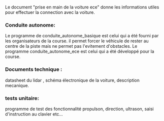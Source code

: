 Le document "prise en main de la voiture ece" donne les informations utiles pour effectuer la connection avec la voiture.

### Conduite autonome: 
Le programme de conduite_autonome_basique est celui qui a été fourni par les organisateurs de la course. il permet forcer le véhicule de rester au centre de la piste mais ne permet pas l'evitement d'obstacles. Le programme conduite_autonome_ece est celui qui a été développé pour la course.

### Documents technique : 
datasheet du lidar , schéma électronique de la voiture, description mecanique.

### tests unitaire: 
programme de test des fonctionnalité propulson, direction, ultrason, saisi d'instruction au clavier etc...


